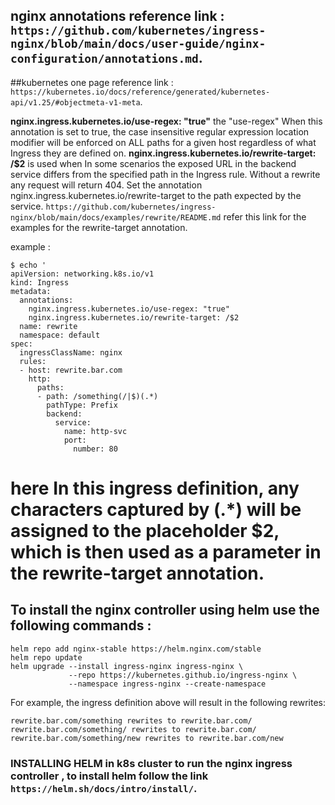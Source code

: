 ## nginx annotations reference link : `https://github.com/kubernetes/ingress-nginx/blob/main/docs/user-guide/nginx-configuration/annotations.md`.

##kubernetes one page reference link : `https://kubernetes.io/docs/reference/generated/kubernetes-api/v1.25/#objectmeta-v1-meta`.

**nginx.ingress.kubernetes.io/use-regex: "true"** the "use-regex" When this annotation is set to true, the case insensitive regular expression location modifier will be enforced on ALL paths for a given host regardless of what Ingress they are defined on.
**nginx.ingress.kubernetes.io/rewrite-target: /$2** is used when In some scenarios the exposed URL in the backend service differs from the specified path in the Ingress rule. Without a rewrite any request will return 404. Set the annotation nginx.ingress.kubernetes.io/rewrite-target to the path expected by the service. `https://github.com/kubernetes/ingress-nginx/blob/main/docs/examples/rewrite/README.md` refer this link for the examples for the rewrite-target annotation.

example :
```
$ echo '
apiVersion: networking.k8s.io/v1
kind: Ingress
metadata:
  annotations:
    nginx.ingress.kubernetes.io/use-regex: "true"
    nginx.ingress.kubernetes.io/rewrite-target: /$2
  name: rewrite
  namespace: default
spec:
  ingressClassName: nginx
  rules:
  - host: rewrite.bar.com
    http:
      paths:
      - path: /something(/|$)(.*)
        pathType: Prefix
        backend:
          service:
            name: http-svc
            port: 
              number: 80

```
# here In this ingress definition, any characters captured by (.*) will be assigned to the placeholder $2, which is then used as a parameter in the rewrite-target annotation.

## To install the nginx controller using helm use the following commands : 
```
helm repo add nginx-stable https://helm.nginx.com/stable
helm repo update
helm upgrade --install ingress-nginx ingress-nginx \
             --repo https://kubernetes.github.io/ingress-nginx \
             --namespace ingress-nginx --create-namespace
```
For example, the ingress definition above will result in the following rewrites:

    rewrite.bar.com/something rewrites to rewrite.bar.com/
    rewrite.bar.com/something/ rewrites to rewrite.bar.com/
    rewrite.bar.com/something/new rewrites to rewrite.bar.com/new
### INSTALLING HELM in k8s cluster to run the nginx ingress controller , to install helm follow the link `https://helm.sh/docs/intro/install/`.

